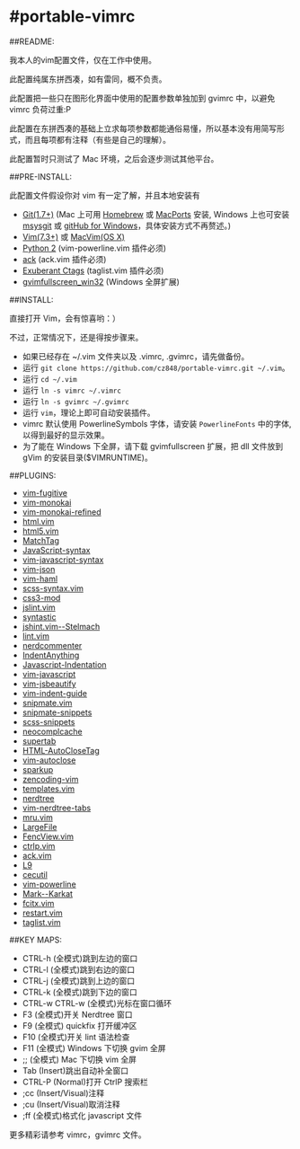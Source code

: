 #portable-vimrc
=========

##README:

我本人的vim配置文件，仅在工作中使用。

此配置纯属东拼西凑，如有雷同，概不负责。

此配置把一些只在图形化界面中使用的配置参数单独加到 gvimrc 中，以避免 vimrc 负荷过重:P

此配置在东拼西凑的基础上立求每项参数都能通俗易懂，所以基本没有用简写形式，而且每项都有注释（有些是自己的理解）。

此配置暂时只测试了 Mac 环境，之后会逐步测试其他平台。

##PRE-INSTALL:

此配置文件假设你对 vim 有一定了解，并且本地安装有

- [Git(1.7+)](http://git-scm.com) (Mac 上可用 [Homebrew](http://mxcl.github.com/homebrew/) 或 [MacPorts](http://www.macports.org) 安装, Windows 上也可安装 [msysgit](http://msysgit.github.com) 或 [gitHub for Windows](http://windows.github.com)，具体安装方式不再赘述。)
- [Vim(7.3+)](http://vim.sourceforge.net) 或 [MacVim(OS X)](https://github.com/b4winckler/macvim)
- [Python 2](http://www.python.org/getit/) (vim-powerline.vim 插件必须)
- [ack](http://betterthangrep.com) (ack.vim 插件必须)
- [Exuberant Ctags](http://ctags.sourceforge.net) (taglist.vim 插件必须)
- [gvimfullscreen_win32](https://github.com/derekmcloughlin/gvimfullscreen_win32) (Windows 全屏扩展)

##INSTALL:

直接打开 Vim，会有惊喜哟：）

不过，正常情况下，还是得按步骤来。

- 如果已经存在 ~/.vim 文件夹以及 .vimrc, .gvimrc，请先做备份。
- 运行 `git clone https://github.com/cz848/portable-vimrc.git ~/.vim`。
- 运行 `cd ~/.vim`
- 运行 `ln -s vimrc ~/.vimrc`
- 运行 `ln -s gvimrc ~/.gvimrc`
- 运行 `vim`，理论上即可自动安装插件。
- vimrc 默认使用 PowerlineSymbols 字体，请安装 `PowerlineFonts` 中的字体, 以得到最好的显示效果。
- 为了能在 Windows 下全屏，请下载 gvimfullscreen 扩展，把 dll 文件放到 gVim 的安装目录($VIMRUNTIME)。

##PLUGINS:

- [vim-fugitive](https://github.com/tpope/vim-fugitive)
- [vim-monokai](https://github.com/sickill/vim-monokai)
- [vim-monokai-refined](https://github.com/jaromero/vim-monokai-refined)
- [html.vim](https://github.com/xenoterracide/html.vim)
- [html5.vim](https://github.com/othree/html5.vim)
- [MatchTag](https://github.com/vim-scripts/MatchTag)
- [JavaScript-syntax](https://github.com/vim-scripts/JavaScript-syntax)
- [vim-javascript-syntax](https://github.com/jelera/vim-javascript-syntax)
- [vim-json](https://github.com/leshill/vim-json)
- [vim-haml](https://github.com/tpope/vim-haml)
- [scss-syntax.vim](https://github.com/cakebaker/scss-syntax.vim)
- [css3-mod](https://github.com/vim-scripts/css3-mod)
- [jslint.vim](https://github.com/hallettj/jslint.vim)
- [syntastic](https://github.com/scrooloose/syntastic)
- [jshint.vim--Stelmach](https://github.com/vim-scripts/jshint.vim--Stelmach)
- [lint.vim](https://github.com/joestelmach/lint.vim)
- [nerdcommenter](https://github.com/scrooloose/nerdcommenter)
- [IndentAnything](https://github.com/vim-scripts/IndentAnything)
- [Javascript-Indentation](https://github.com/vim-scripts/Javascript-Indentation)
- [vim-javascript](https://github.com/pangloss/vim-javascript)
- [vim-jsbeautify](https://github.com/maksimr/vim-jsbeautify)
- [vim-indent-guide](https://github.com/nathanaelkane/vim-indent-guides)
- [snipmate.vim](https://github.com/msanders/snipmate.vim)
- [snipmate-snippets](https://github.com/honza/snipmate-snippets)
- [scss-snippets](https://github.com/kwaledesign/scss-snippets)
- [neocomplcache](https://github.com/Shougo/neocomplcache)
- [supertab](https://github.com/ervandew/supertab)
- [HTML-AutoCloseTag](https://github.com/LeonB/HTML-AutoCloseTag)
- [vim-autoclose](https://github.com/Townk/vim-autoclose)
- [sparkup](https://github.com/rstacruz/sparkup)
- [zencoding-vim](https://github.com/mattn/zencoding-vim)
- [templates.vim](https://github.com/vim-scripts/templates.vim)
- [nerdtree](https://github.com/scrooloose/nerdtree)
- [vim-nerdtree-tabs](https://github.com/jistr/vim-nerdtree-tabs)
- [mru.vim](https://github.com/vim-scripts/mru.vim)
- [LargeFile](https://github.com/vim-scripts/LargeFile)
- [FencView.vim](https://github.com/vim-scripts/FencView.vim)
- [ctrlp.vim](https://github.com/kien/ctrlp.vim)
- [ack.vim](https://github.com/mileszs/ack.vim)
- [L9](https://github.com/vim-scripts/L9)
- [cecutil](https://github.com/vim-scripts/cecutil)
- [vim-powerline](https://github.com/Lokaltog/vim-powerline)
- [Mark--Karkat](https://github.com/vim-scripts/Mark--Karkat)
- [fcitx.vim](https://github.com/vim-scripts/fcitx.vim)
- [restart.vim](https://github.com/tyru/restart.vim)
- [taglist.vim](https://github.com/vim-scripts/taglist.vim)

##KEY MAPS: 
- CTRL-h (全模式)跳到左边的窗口
- CTRL-l (全模式)跳到右边的窗口
- CTRL-j (全模式)跳到上边的窗口
- CTRL-k (全模式)跳到下边的窗口
- CTRL-w CTRL-w (全模式)光标在窗口循环
- F3 (全模式)开关 Nerdtree 窗口
- F9 (全模式) quickfix 打开缓冲区
- F10 (全模式)开关 lint 语法检查
- F11 (全模式) Windows 下切换 gvim 全屏
- ;; (全模式) Mac 下切换 vim 全屏
- Tab (Insert)跳出自动补全窗口
- CTRL-P (Normal)打开 CtrlP 搜索栏
- ;cc (Insert/Visual)注释
- ;cu (Insert/Visual)取消注释
- ;ff (全模式)格式化 javascript 文件

更多精彩请参考 vimrc，gvimrc 文件。

